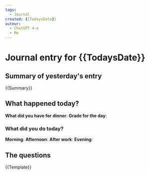 ```yaml
---
tags:
  - Journal
created: {{TodaysDate}}
auteur:
  - ChatGPT 4-o
  - Me
---
```


# Journal entry for {{TodaysDate}}

## Summary of yesterday's entry

{{Summary}}

## What happened today?

**What did you have for dinner**: 
**Grade for the day**: 

### What did you do today?

**Morning**: 
**Afternoon**: 
**After work**: 
**Evening**: 

## The questions

{{Template}}
